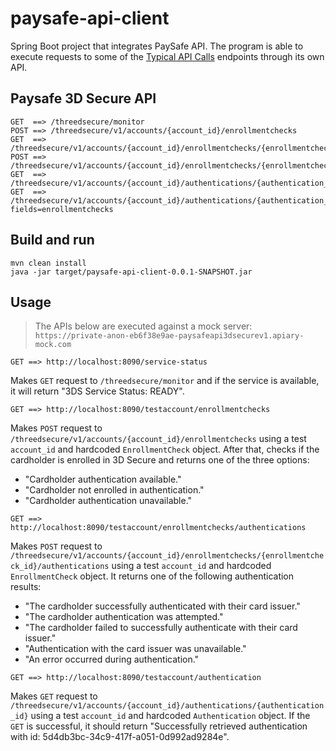 # paysafe-api-client

Spring Boot project that integrates PaySafe API. The program is able to execute requests to some of the [Typical API Calls](https://developer.paysafe.com/en/classic-apis/3ds/typical-api-calls/verify-that-the-service-is-accessible/) endpoints through its own API.

## Paysafe 3D Secure API

```
GET  ==> /threedsecure/monitor
POST ==> /threedsecure/v1/accounts/{account_id}/enrollmentchecks
GET  ==> /threedsecure/v1/accounts/{account_id}/enrollmentchecks/{enrollmentcheck_id}
POST ==> /threedsecure/v1/accounts/{account_id}/enrollmentchecks/{enrollmentcheck_id}/authentications
GET  ==> /threedsecure/v1/accounts/{account_id}/authentications/{authentication_id}
GET  ==> /threedsecure/v1/accounts/{account_id}/authentications/{authentication_id}?fields=enrollmentchecks
```

## Build and run

```console
mvn clean install
java -jar target/paysafe-api-client-0.0.1-SNAPSHOT.jar
```

## Usage

> The APIs below are executed against a mock server: `https://private-anon-eb6f38e9ae-paysafeapi3dsecurev1.apiary-mock.com`

```
GET ==> http://localhost:8090/service-status
```

Makes `GET` request to `/threedsecure/monitor` and if the service is available, it will return "3DS Service Status: READY".

```
GET ==> http://localhost:8090/testaccount/enrollmentchecks
```

Makes `POST` request to `/threedsecure/v1/accounts/{account_id}/enrollmentchecks` using a test `account_id` and hardcoded `EnrollmentCheck` object. After that, checks if  the cardholder is enrolled in 3D Secure and returns one of the three options:
- "Cardholder authentication available."
- "Cardholder not enrolled in authentication."
- "Cardholder authentication unavailable."

```
GET ==> http://localhost:8090/testaccount/enrollmentchecks/authentications
```

Makes `POST` request to `/threedsecure/v1/accounts/{account_id}/enrollmentchecks/{enrollmentcheck_id}/authentications` using a test `account_id` and hardcoded `EnrollmentCheck` object. It returns one of the following authentication results:
- "The cardholder successfully authenticated with their card issuer."
- "The cardholder authentication was attempted."
- "The cardholder failed to successfully authenticate with their card issuer."
- "Authentication with the card issuer was unavailable."
- "An error occurred during authentication."

```
GET ==> http://localhost:8090/testaccount/authentication
```

Makes `GET` request to `/threedsecure/v1/accounts/{account_id}/authentications/{authentication_id}` using a test `account_id` and hardcoded `Authentication` object. If the `GET` is successful, it should return "Successfully retrieved authentication with id: 5d4db3bc-34c9-417f-a051-0d992ad9284e".
